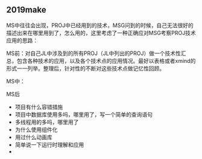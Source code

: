 ## 2019make

MS中往往会出现，PROJ中已经用到的技术，MSG问到的时候，自己无法很好的描述出来在哪里用到了，怎么用的，这里考虑了一种正确应对MSG考察PROJ技术应用的思路：

MS前：对自己JL中涉及到的所有PROJ（JL中列出的PROJ）做一个技术性汇总，包含各种技术的应用，以及各个技术点的应用情况。最好以表格或者xmind的形式一一列举。整理后，针对性的不断对这些技术点做记忆性回顾。

MS中：

MS后































* 项目有什么容错措施
* 项目中数据库使用多吗，哪里用了，写一个简单的查询语句
* 多线程用的多吗，哪里用了
* 为什么使用组件化
* 用过什么动画库
* 简单说一下运行时理解和应用
* 